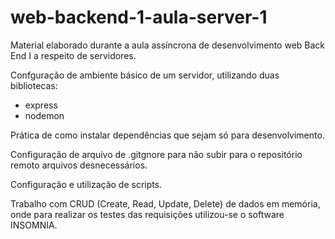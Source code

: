 # web-backend-1-aula-server-1
Material elaborado durante a aula assíncrona de desenvolvimento web Back End I a respeito de servidores.

Confguração de ambiente básico de um servidor, utilizando duas bibliotecas:
- express
- nodemon 

Prática de como instalar dependências que sejam só para desenvolvimento.

Configuração de arquivo de .gitgnore para não subir para o repositório remoto arquivos desnecessários.

Configuração e utilização de scripts.

Trabalho com CRUD (Create, Read, Update, Delete) de dados em memória, onde para realizar os testes das requisições utilizou-se o software INSOMNIA. 